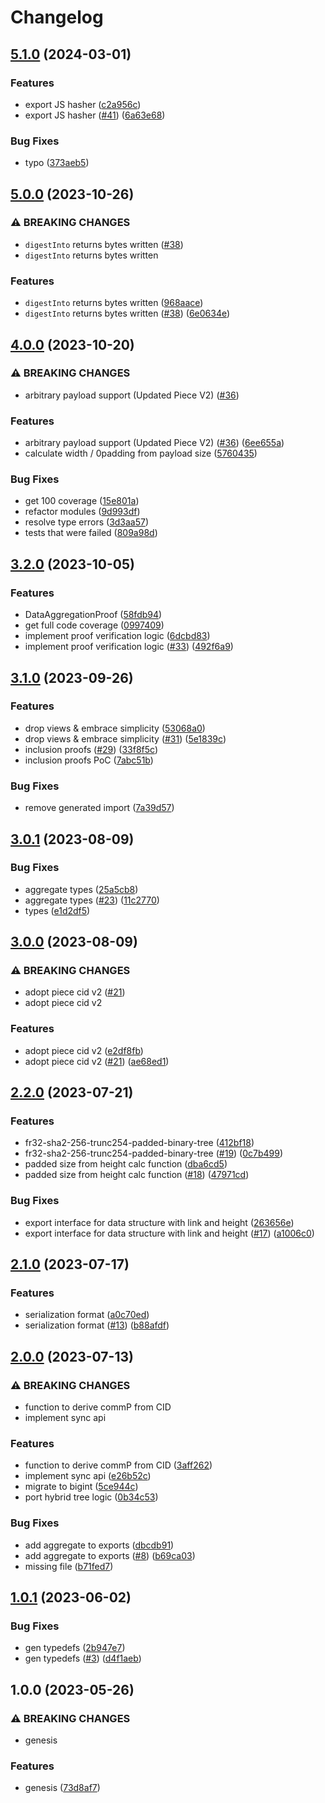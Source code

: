 # Changelog

## [5.1.0](https://github.com/web3-storage/data-segment/compare/v5.0.0...v5.1.0) (2024-03-01)


### Features

* export JS hasher ([c2a956c](https://github.com/web3-storage/data-segment/commit/c2a956c8da20937d69a9f0977eb1974d542b8510))
* export JS hasher ([#41](https://github.com/web3-storage/data-segment/issues/41)) ([6a63e68](https://github.com/web3-storage/data-segment/commit/6a63e68de729dceb8be9490c1e3fe7c78dd0a62b))


### Bug Fixes

* typo ([373aeb5](https://github.com/web3-storage/data-segment/commit/373aeb5ad7b16664dd8a992b1e2f57a9efef2bb1))

## [5.0.0](https://github.com/web3-storage/data-segment/compare/v4.0.0...v5.0.0) (2023-10-26)


### ⚠ BREAKING CHANGES

* `digestInto` returns bytes written ([#38](https://github.com/web3-storage/data-segment/issues/38))
* `digestInto` returns bytes written

### Features

* `digestInto` returns bytes written ([968aace](https://github.com/web3-storage/data-segment/commit/968aace3a188677be40bd328ef0f417e2a56032a))
* `digestInto` returns bytes written ([#38](https://github.com/web3-storage/data-segment/issues/38)) ([6e0634e](https://github.com/web3-storage/data-segment/commit/6e0634e74475a40d2641b5fb7634dc85378bdeff))

## [4.0.0](https://github.com/web3-storage/data-segment/compare/v3.2.0...v4.0.0) (2023-10-20)


### ⚠ BREAKING CHANGES

* arbitrary payload support (Updated Piece V2) ([#36](https://github.com/web3-storage/data-segment/issues/36))

### Features

* arbitrary payload support (Updated Piece V2) ([#36](https://github.com/web3-storage/data-segment/issues/36)) ([6ee655a](https://github.com/web3-storage/data-segment/commit/6ee655a00caa879d39b37872e1bf5a2cb6c38a05))
* calculate width / 0padding from payload size ([5760435](https://github.com/web3-storage/data-segment/commit/5760435f2cd33a8b377511535324c94d38649d49))


### Bug Fixes

* get 100 coverage ([15e801a](https://github.com/web3-storage/data-segment/commit/15e801a0989b83275634496eb01b4042c2add507))
* refactor modules ([9d993df](https://github.com/web3-storage/data-segment/commit/9d993dfe8a5b5ae708d20badee2c95205e19ba2d))
* resolve type errors ([3d3aa57](https://github.com/web3-storage/data-segment/commit/3d3aa575c96ab3562149f5e14ad1aea3c9be2738))
* tests that were failed ([809a98d](https://github.com/web3-storage/data-segment/commit/809a98d9db5db84f832378099b3771bd072d9ac6))

## [3.2.0](https://github.com/web3-storage/data-segment/compare/v3.1.0...v3.2.0) (2023-10-05)


### Features

* DataAggregationProof ([58fdb94](https://github.com/web3-storage/data-segment/commit/58fdb9415092e434ec34b74be635761140f9269f))
* get full code coverage ([0997409](https://github.com/web3-storage/data-segment/commit/0997409bb2d8c4937b8fea4938ec44bf9ea81899))
* implement proof verification logic ([6dcbd83](https://github.com/web3-storage/data-segment/commit/6dcbd835783615325ae32c82875009febf8b3bfb))
* implement proof verification logic ([#33](https://github.com/web3-storage/data-segment/issues/33)) ([492f6a9](https://github.com/web3-storage/data-segment/commit/492f6a9d5f4014a8c916da5065162c1170729f38))

## [3.1.0](https://github.com/web3-storage/data-segment/compare/v3.0.1...v3.1.0) (2023-09-26)


### Features

* drop views & embrace simplicity ([53068a0](https://github.com/web3-storage/data-segment/commit/53068a073277d5eed0eb6d848c8966a208cd5b99))
* drop views & embrace simplicity ([#31](https://github.com/web3-storage/data-segment/issues/31)) ([5e1839c](https://github.com/web3-storage/data-segment/commit/5e1839c09c5b69a88a2a91817a1783accad27269))
* inclusion proofs ([#29](https://github.com/web3-storage/data-segment/issues/29)) ([33f8f5c](https://github.com/web3-storage/data-segment/commit/33f8f5c6e179e19bba88aae2a9273060c5d13fc6))
* inclusion proofs PoC ([7abc51b](https://github.com/web3-storage/data-segment/commit/7abc51b815ccc3a8c24299329be983e5c1cf7a2b))


### Bug Fixes

* remove generated import ([7a39d57](https://github.com/web3-storage/data-segment/commit/7a39d5718a7d8e86545a5802276f99a7feacf00a))

## [3.0.1](https://github.com/web3-storage/data-segment/compare/v3.0.0...v3.0.1) (2023-08-09)


### Bug Fixes

* aggregate types ([25a5cb8](https://github.com/web3-storage/data-segment/commit/25a5cb8803757801f600da573d689c4f4d0d8494))
* aggregate types ([#23](https://github.com/web3-storage/data-segment/issues/23)) ([11c2770](https://github.com/web3-storage/data-segment/commit/11c2770dd3a1725d479b0ca3e9d7899b79c39c31))
* types ([e1d2df5](https://github.com/web3-storage/data-segment/commit/e1d2df523f8e62fe07c95ca36ba9d6717ee9a827))

## [3.0.0](https://github.com/web3-storage/data-segment/compare/v2.2.0...v3.0.0) (2023-08-09)


### ⚠ BREAKING CHANGES

* adopt piece cid v2 ([#21](https://github.com/web3-storage/data-segment/issues/21))
* adopt piece cid v2

### Features

* adopt piece cid v2 ([e2df8fb](https://github.com/web3-storage/data-segment/commit/e2df8fbfdfaa4733c67be012887090f6ee5c15c1))
* adopt piece cid v2 ([#21](https://github.com/web3-storage/data-segment/issues/21)) ([ae68ed1](https://github.com/web3-storage/data-segment/commit/ae68ed1c88c82f901fd8204dfd5ee78a5b20f426))

## [2.2.0](https://github.com/web3-storage/data-segment/compare/v2.1.0...v2.2.0) (2023-07-21)


### Features

* fr32-sha2-256-trunc254-padded-binary-tree ([412bf18](https://github.com/web3-storage/data-segment/commit/412bf18059c6603c62ea898ae866fb0d5ef73856))
* fr32-sha2-256-trunc254-padded-binary-tree ([#19](https://github.com/web3-storage/data-segment/issues/19)) ([0c7b499](https://github.com/web3-storage/data-segment/commit/0c7b4999eb1d547b60c9d7bd64aa23310311bb44))
* padded size from height calc function ([dba6cd5](https://github.com/web3-storage/data-segment/commit/dba6cd58954b4f21d7b527a87534cd46fefda96c))
* padded size from height calc function ([#18](https://github.com/web3-storage/data-segment/issues/18)) ([47971cd](https://github.com/web3-storage/data-segment/commit/47971cda7c931a1a466e162cee983a03a050d8d7))


### Bug Fixes

* export interface for data structure with link and height ([263656e](https://github.com/web3-storage/data-segment/commit/263656eb68145ddc682ecd2fc57d94f0b796d861))
* export interface for data structure with link and height ([#17](https://github.com/web3-storage/data-segment/issues/17)) ([a1006c0](https://github.com/web3-storage/data-segment/commit/a1006c0fb5faaf3a8398047cd3b772bb009c07ec))

## [2.1.0](https://github.com/web3-storage/data-segment/compare/v2.0.0...v2.1.0) (2023-07-17)


### Features

* serialization format ([a0c70ed](https://github.com/web3-storage/data-segment/commit/a0c70ed11978933eabb32a0f0292066c4f6bdc61))
* serialization format ([#13](https://github.com/web3-storage/data-segment/issues/13)) ([b88afdf](https://github.com/web3-storage/data-segment/commit/b88afdf11ddaa69594c22b6a6ce42c778189dc0a))

## [2.0.0](https://github.com/web3-storage/data-segment/compare/v1.0.1...v2.0.0) (2023-07-13)


### ⚠ BREAKING CHANGES

* function to derive commP from CID
* implement sync api

### Features

* function to derive commP from CID ([3aff262](https://github.com/web3-storage/data-segment/commit/3aff2622c715455fea12165ec45fee36818c3e44))
* implement sync api ([e26b52c](https://github.com/web3-storage/data-segment/commit/e26b52c2cebbb89aecaf76752d44f5b6c3cfa4e8))
* migrate to bigint ([5ce944c](https://github.com/web3-storage/data-segment/commit/5ce944c82619db520da7350fe6663510ea6f3732))
* port hybrid tree logic ([0b34c53](https://github.com/web3-storage/data-segment/commit/0b34c53dd1d3264aee663b40efe53300d239fe4e))


### Bug Fixes

* add aggregate to exports ([dbcdb91](https://github.com/web3-storage/data-segment/commit/dbcdb91cfd7792ccee912e5c19f2921569eeb874))
* add aggregate to exports ([#8](https://github.com/web3-storage/data-segment/issues/8)) ([b69ca03](https://github.com/web3-storage/data-segment/commit/b69ca034946c08a4b0ef435cde32eea8b4549589))
* missing file ([b71fed7](https://github.com/web3-storage/data-segment/commit/b71fed79a60c3ad351e0f495516791cf75c9f575))

## [1.0.1](https://github.com/web3-storage/data-segment/compare/v1.0.0...v1.0.1) (2023-06-02)


### Bug Fixes

* gen typedefs ([2b947e7](https://github.com/web3-storage/data-segment/commit/2b947e7cd73a8aacac32202f640d9abdc005487d))
* gen typedefs ([#3](https://github.com/web3-storage/data-segment/issues/3)) ([d4f1aeb](https://github.com/web3-storage/data-segment/commit/d4f1aeb0e418043c447647e5f14a3164165c1a5a))

## 1.0.0 (2023-05-26)


### ⚠ BREAKING CHANGES

* genesis

### Features

* genesis ([73d8af7](https://github.com/web3-storage/data-segment/commit/73d8af773525b4a781cb4ec2d373a9740d4227b8))
